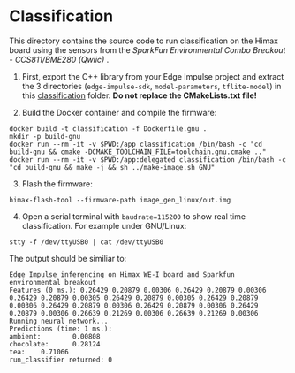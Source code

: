 # Classification

This directory contains the source code to run classification on the Himax
board using the sensors from the *SparkFun Environmental Combo Breakout - CCS811/BME280 (Qwiic)* .

1. First, export the C++ library from your Edge Impulse project and extract
the 3 directories (`edge-impulse-sdk`, `model-parameters`, `tflite-model`) in
this [classification](.) folder. **Do not replace the CMakeLists.txt file!**

2. Build the Docker container and compile the firmware:

```shell
docker build -t classification -f Dockerfile.gnu .
mkdir -p build-gnu
docker run --rm -it -v $PWD:/app classification /bin/bash -c "cd build-gnu && cmake -DCMAKE_TOOLCHAIN_FILE=toolchain.gnu.cmake .."
docker run --rm -it -v $PWD:/app:delegated classification /bin/bash -c "cd build-gnu && make -j && sh ../make-image.sh GNU"
```

3. Flash the firmware:

```shell
himax-flash-tool --firmware-path image_gen_linux/out.img
```

4. Open a serial terminal with `baudrate=115200` to show real time classification. For example under GNU/Linux:

```shell
stty -f /dev/ttyUSB0 | cat /dev/ttyUSB0
```

The output should be similiar to:

```shell
Edge Impulse inferencing on Himax WE-I board and Sparkfun environmental breakout
Features (0 ms.): 0.26429 0.20879 0.00306 0.26429 0.20879 0.00306 0.26429 0.20879 0.00305 0.26429 0.20879 0.00305 0.26429 0.20879 0.00306 0.26429 0.20879 0.00306 0.26429 0.20879 0.00306 0.26429 0.20879 0.00306 0.26639 0.21269 0.00306 0.26639 0.21269 0.00306 
Running neural network...
Predictions (time: 1 ms.):
ambient:        0.00808
chocolate:      0.28124
tea:    0.71066
run_classifier returned: 0
```